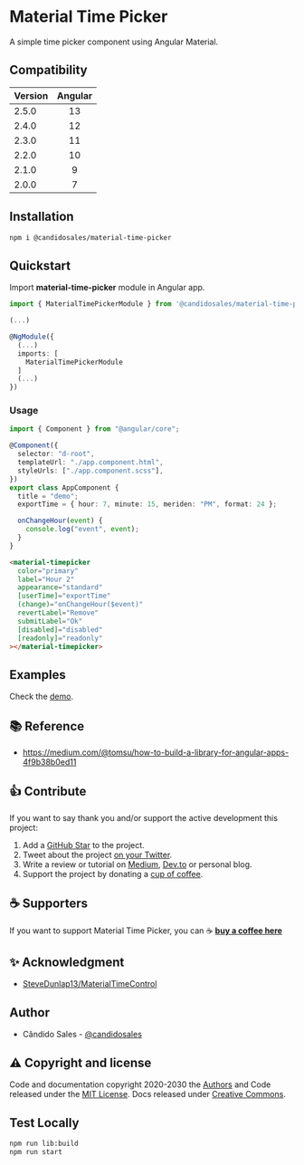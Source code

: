# Material Time Picker

A simple time picker component using Angular Material.

## Compatibility

| Version | Angular |
| ------- | :-----: |
| 2.5.0   |   13    |
| 2.4.0   |   12    |
| 2.3.0   |   11    |
| 2.2.0   |   10    |
| 2.1.0   |    9    |
| 2.0.0   |    7    |

## Installation

```bash
npm i @candidosales/material-time-picker
```

## Quickstart

Import **material-time-picker** module in Angular app.

```typescript
import { MaterialTimePickerModule } from '@candidosales/material-time-picker';

(...)

@NgModule({
  (...)
  imports: [
    MaterialTimePickerModule
  ]
  (...)
})
```

### Usage

```typescript
import { Component } from "@angular/core";

@Component({
  selector: "d-root",
  templateUrl: "./app.component.html",
  styleUrls: ["./app.component.scss"],
})
export class AppComponent {
  title = "demo";
  exportTime = { hour: 7, minute: 15, meriden: "PM", format: 24 };

  onChangeHour(event) {
    console.log("event", event);
  }
}
```

```html
<material-timepicker
  color="primary"
  label="Hour 2"
  appearance="standard"
  [userTime]="exportTime"
  (change)="onChangeHour($event)"
  revertLabel="Remove"
  submitLabel="Ok"
  [disabled]="disabled"
  [readonly]="readonly"
></material-timepicker>
```

## Examples

Check the [demo](https://stackblitz.com/edit/material-time-picker).

## 📚 Reference

- https://medium.com/@tomsu/how-to-build-a-library-for-angular-apps-4f9b38b0ed11

## 👍 Contribute

If you want to say thank you and/or support the active development this project:

1. Add a [GitHub Star](https://github.com/candidosales/material-time-picker/stargazers) to the project.
2. Tweet about the project [on your Twitter](https://twitter.com/intent/tweet?url=https%3A%2F%2Fgithub.com%2Fcandidosales%2Fmaterial-time-picker&text=Dependencies%20report%20aims%20to%20help%20analyze%20the%20consistency%20of%20the%20dependencies%20in%20your%20company%27s%20frontend%20projects).
3. Write a review or tutorial on [Medium](https://medium.com/), [Dev.to](https://dev.to/) or personal blog.
4. Support the project by donating a [cup of coffee](https://buymeacoff.ee/candidosales).

## ☕ Supporters

If you want to support Material Time Picker, you can ☕ [**buy a coffee here**](https://buymeacoff.ee/candidosales)

## ✨ Acknowledgment

- [SteveDunlap13/MaterialTimeControl](https://github.com/SteveDunlap13/MaterialTimeControl)

## Author

- Cândido Sales - [@candidosales](https://twitter.com/candidosales)

## ⚠️ Copyright and license

Code and documentation copyright 2020-2030 the [Authors](https://github.com/candidosales/material-time-picker/graphs/contributors) and Code released under the [MIT License](https://github.com/candidosales/material-time-picker/blob/master/LICENSE). Docs released under [Creative Commons](https://creativecommons.org/licenses/by/3.0/).

## Test Locally

```bash
npm run lib:build
npm run start
```
